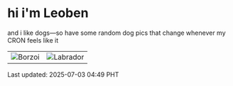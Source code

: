 # hi i'm Leoben

and i like dogs—so have some random dog pics that change whenever my CRON feels like it

|  |  |
|--------|----------|
| ![Borzoi](https://random-dog-vercel.vercel.app/api/random-borzoi?v=1751489399) | ![Labrador](https://random-dog-vercel.vercel.app/api/random-labrador?v=1751489399) |

Last updated: 2025-07-03 04:49 PHT
